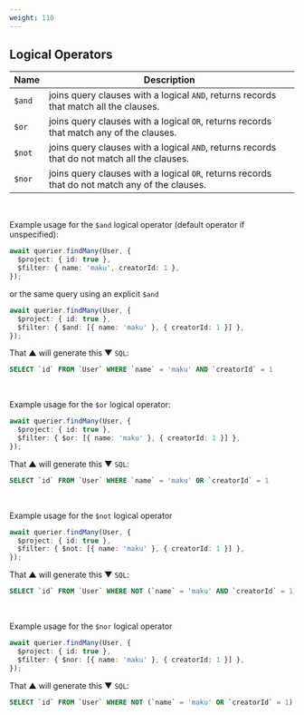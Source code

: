 ```yaml
---
weight: 110
---
```


## Logical Operators

| Name   | Description                                                                                    |
| ------ | ---------------------------------------------------------------------------------------------- |
| `$and` | joins query clauses with a logical `AND`, returns records that match all the clauses.          |
| `$or`  | joins query clauses with a logical `OR`, returns records that match any of the clauses.        |
| `$not` | joins query clauses with a logical `AND`, returns records that do not match all the clauses.   |
| `$nor` | joins query clauses with a logical `OR`, returns records that do not match any of the clauses. |

&nbsp;

Example usage for the `$and` logical operator (default operator if unspecified):

```ts
await querier.findMany(User, {
  $project: { id: true },
  $filter: { name: 'maku', creatorId: 1 },
});
```
or the same query using an explicit `$and`

```ts
await querier.findMany(User, {
  $project: { id: true },
  $filter: { $and: [{ name: 'maku' }, { creatorId: 1 }] },
});
```

That &#9650; will generate this &#9660; `SQL`:

```sql
SELECT `id` FROM `User` WHERE `name` = 'maku' AND `creatorId` = 1
```

&nbsp;

Example usage for the `$or` logical operator:

```ts
await querier.findMany(User, {
  $project: { id: true },
  $filter: { $or: [{ name: 'maku' }, { creatorId: 1 }] },
});
```

That &#9650; will generate this &#9660; `SQL`:

```sql
SELECT `id` FROM `User` WHERE `name` = 'maku' OR `creatorId` = 1
```

&nbsp;

Example usage for the `$not` logical operator

```ts
await querier.findMany(User, {
  $project: { id: true },
  $filter: { $not: [{ name: 'maku' }, { creatorId: 1 }] },
});
```

That &#9650; will generate this &#9660; `SQL`:

```sql
SELECT `id` FROM `User` WHERE NOT (`name` = 'maku' AND `creatorId` = 1)
```

&nbsp;

Example usage for the `$nor` logical operator

```ts
await querier.findMany(User, {
  $project: { id: true },
  $filter: { $nor: [{ name: 'maku' }, { creatorId: 1 }] },
});
```

That &#9650; will generate this &#9660; `SQL`:

```sql
SELECT `id` FROM `User` WHERE NOT (`name` = 'maku' OR `creatorId` = 1)
```

